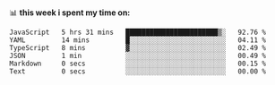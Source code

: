 📊 **this week i spent my time on:**
<!--START_SECTION:waka-->

```text
JavaScript   5 hrs 31 mins   ███████████████████████▒░   92.76 %
YAML         14 mins         █░░░░░░░░░░░░░░░░░░░░░░░░   04.11 %
TypeScript   8 mins          ▓░░░░░░░░░░░░░░░░░░░░░░░░   02.49 %
JSON         1 min           ░░░░░░░░░░░░░░░░░░░░░░░░░   00.49 %
Markdown     0 secs          ░░░░░░░░░░░░░░░░░░░░░░░░░   00.15 %
Text         0 secs          ░░░░░░░░░░░░░░░░░░░░░░░░░   00.00 %
```

<!--END_SECTION:waka-->
